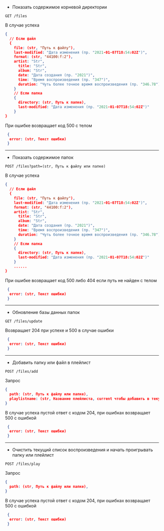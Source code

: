 - Показать содержимое корневой директории
```
GET /files
```
В случае успеха
```json
{
  // Если файл
  {
    file: (str, "Путь к файлу"),
    last-modified: "Дата изменения (пр. "2021-01-07T18:54:02Z")",
    format: (str, "44100:f:2"),
    artist: "Str",
	  title: "Str",
	  album: "Str",
	  date: "Дата создания (пр. "2021")",
	  time: "Время воспроизведения (пр. "347")",
	  duration: "Чуть более точное время воспроизведения (пр. "346.78")",
    }
    // Если папка
    {
      directory: (str, Путь к папке),
      last-modified: "Дата изменения (пр. "2021-01-07T18:54:02Z")"
    }
}
```
При ошибке возвращает код 500 с телом
```json
 {
  error: (str, Текст ошибки)
 }
```

------------

- Показать содержимое папок

```
POST /files?path=(str, Путь к файлу или папке)
```
В случае успеха
```json
{
  // Если файл
  {
    file: (str, "Путь к файлу"),
    last-modified: "Дата изменения (пр. "2021-01-07T18:54:02Z")",
    format: (str, "44100:f:2"),
    artist: "Str",
	  title: "Str",
	  album: "Str",
	  date: "Дата создания (пр. "2021")",
	  time: "Время воспроизведения (пр. "347")",
	  duration: "Чуть более точное время воспроизведения (пр. "346.78")",
    }
    // Если папка
    {
      directory: (str, Путь к папке),
      last-modified: "Дата изменения (пр. "2021-01-07T18:54:02Z")"
    }
    ......
}
```
При ошибке возвращает код 500 либо 404 если путь не найден с телом
```json
 {
  error: (str, Текст ошибки)
 }
```

------------

- Обновление базы данных папок
```
GET /files/update
```
Возвращает 204 при успехе и 500 в случае ошибки
```json
 {
  error: (str, Текст ошибки)
 }
```

------------

- Добавить папку или файл в плейлист
```
POST /files/add
```
Запрос
```json
{
  path: (str, Путь к файлу или папке),
  playlistname: (str, Название плейлиста, current чтобы добавить в текущий)
}
```
В случае успеха пустой ответ с кодом 204, при ошибках возвращает 500 с ошибкой
```json
 {
  error: (str, Текст ошибки)
 }
```

------------

- Очистить текущий список воспроизведения и начать проигрывать папку или плейлист
```
POST /files/play
```
Запрос
```json
{
  path: (str, Путь к файлу или папке),
}
```
В случае успеха пустой ответ с кодом 204, при ошибках возвращает 500 с ошибкой
```json
 {
  error: (str, Текст ошибки)
 }
```
